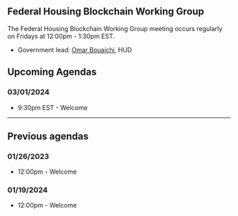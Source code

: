 ## Federal Housing Blockchain Working Group

The Federal Housing Blockchain Working Group meeting
occurs regularly on Fridays at 12:00pm - 1:30pm EST.

* Government lead: [Omar Bouaichi](mailto:omar.e.bouaichi@hud.gov ), HUD

## Upcoming Agendas

### 03/01/2024

* 9:30pm EST - Welcome

---

## Previous agendas

### 01/26/2023

* 12:00pm - Welcome

### 01/19/2024

* 12:00pm - Welcome
